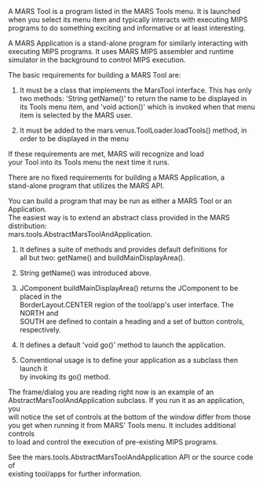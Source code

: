 A MARS Tool is a program listed in the MARS Tools menu.
It is launched when you select its menu item and typically interacts with executing MIPS  
programs to do something exciting and informative or at least interesting. 
 
A MARS Application is a stand-alone program for similarly interacting with
executing MIPS programs. It uses MARS MIPS assembler and runtime simulator
in the background to control MIPS execution.
 
The basic requirements for building a MARS Tool are: 
 
1.    It must be a class that implements the MarsTool interface.
        This has only two methods: 'String getName()' to return the
        name to be displayed in its Tools menu item, and
        'void action()' which is invoked when that menu item
        is selected by the MARS user.
 
  2.    It must be added to the mars.venus.ToolLoader.loadTools() method,
        in order to be displayed in the menu 
 
If these requirements are met, MARS will recognize and load  
your Tool into its Tools menu the next time it runs. 
 
There are no fixed requirements for building a MARS Application, a  
stand-alone program that utilizes the MARS API. 
 
You can build a program that may be run as either a MARS Tool or an Application.   
The easiest way is to extend an abstract class provided in the MARS distribution:  
mars.tools.AbstractMarsToolAndApplication.   
 
  1.    It defines a suite of methods and provides default definitions for  
        all but two: getName() and buildMainDisplayArea().
 
  2.    String getName() was introduced above.
 
  3.    JComponent buildMainDisplayArea() returns the JComponent to be placed in the  
        BorderLayout.CENTER region of the tool/app's user interface.  The NORTH and  
        SOUTH are defined to contain a heading and a set of button controls, respectively.   
 
  4.    It defines a default 'void go()' method to launch the application. 
 
  5.    Conventional usage is to define your application as a subclass then launch it  
        by invoking its go() method. 
 
The frame/dialog you are reading right now is an example of an  
AbstractMarsToolAndApplication subclass.  If you run it as an application, you  
will notice the set of controls at the bottom of the window differ from those  
you get when running it from MARS' Tools menu.  It includes additional controls  
to load and control the execution of pre-existing MIPS programs.
 
See the mars.tools.AbstractMarsToolAndApplication API or the source code of  
existing tool/apps for further information.